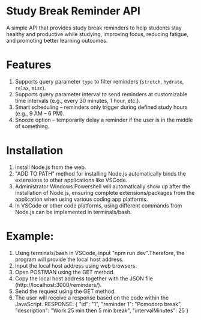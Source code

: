 # Study Break Reminder API

   A simple API that provides study break reminders to help students stay healthy and productive while studying, improving focus, reducing fatigue, and promoting better learning outcomes.

# Features
   1. Supports query parameter `type` to filter reminders (`stretch`, `hydrate`, `relax`, `misc`).
   2. Supports query parameter interval to send reminders at customizable time intervals (e.g., every 30 minutes, 1 hour, etc.).
   3. Smart scheduling – reminders only trigger during defined study hours (e.g., 9 AM – 6 PM).
   4. Snooze option – temporarily delay a reminder if the user is in the middle of something.

# Installation
   1. Install Node.js from the web.
   2. "ADD TO PATH" method for installing Node.js automatically binds the extensions to other applications like VSCode.
   3. Administrator Windows Powershell will automatically show up after the installation of Node.js, ensuring complete extensions/packages from the application          when using various coding app platforms.
   4. In VSCode or other code platforms, using different commands from Node.js can be implemented in terminals/bash.

# Example:
   1. Using terminals/bash in VSCode, input "npm run dev".Therefore, the program will provide the local host address.
   2. Input the local host address using web browsers.
   3. Open POSTMAN using the GET method.
   4. Copy the local host address together with the JSON file (http://localhost:3000/reminders/<id>).
   5. Send the request using the GET method.
   6. The user will receive a response based on the code within the JavaScript.
   RESPONSE:
        {
    "id": "1",
    "reminder 1": "Pomodoro break",
    "description": "Work 25 min then 5 min break",
    "intervalMinutes": 25
  }
   
   
   
    



